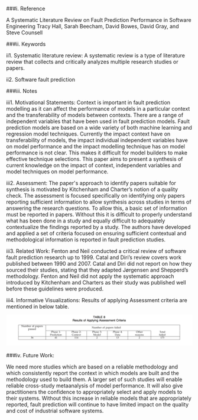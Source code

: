###i. Reference

A Systematic Literature Review on Fault Prediction Performance in Software Engineering Tracy Hall, Sarah Beecham, David Bowes, David Gray, and Steve Counsell

###ii. Keywords

ii1. Systematic literature review: A systematic review is a type of literature review that collects and critically analyzes multiple research studies or papers.
    
ii2. Software fault prediction

###iii. Notes

iii1. Motivational Statements: Context is important in fault prediction modelling as it can affect the performance of models in a particular context and the transferability of models between contexts. There are a range of independent variables that have been used in fault prediction models. Fault prediction models are based on a wide variety of both machine learning and regression model techniques. Currently the impact context have on transferability of models, the impact individual independent variables have on model performance and the impact modelling technique has on model performance is not clear. This makes it difficult for model builders to make effective technique selections. This paper aims to present a synthesis of current knowledge on the impact of context, independent variables and model techniques on model performance. 
    
iii2. Assessment: The paper's approach to identify papers suitable for synthesis is motivated by Kitchenham and Charter’s notion of a quality check. The assessment is focused specifically on identifying only papers reporting sufficient information to allow synthesis across studies in terms of answering the research questions. To allow this, a basic set of information must be reported in papers. Without this it is difficult to properly understand what has been done in a study and equally difficult to adequately contextualize the findings reported by a study. The authors have developed and applied a set of criteria focused on ensuring sufficient contextual and methodological information is reported in fault prediction studies.
    
iii3. Related Work: Fenton and Neil conducted a critical review of software fault prediction research up to 1999. Catal and Diri’s review covers work published between 1990 and 2007. Catal and Diri did not report on how they sourced their studies, stating that they adapted Jørgensen and Shepperd’s methodology. Fenton and Neil did not apply the systematic approach introduced by Kitchenham and Charters as their study was published well before these guidelines were produced.
    
iii4. Informative Visualizations: Results of applying Assessment criteria are mentioned in below table.

![alt tag](https://github.com/amritbhanu/fss16591/blob/master/read/1/table.png)

###iv. Future Work:

We need more studies which are based on a reliable methodology and which consistently report the context in which models are built and the methodology used to build them. A larger set of such studies will enable reliable cross-study metaanalysis of model performance. It will also give practitioners the confidence to appropriately select and apply models to their systems. Without this increase in reliable models that are appropriately reported, fault prediction will continue to have limited impact on the quality and cost of industrial software systems.
